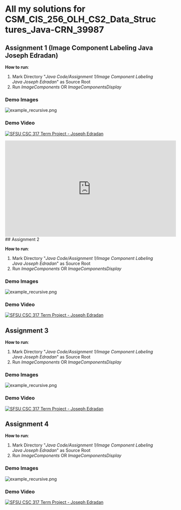 # All my solutions for CSM_CIS_256_OLH_CS2_Data_Structures_Java-CRN_39987

## Assignment 1 (Image Component Labeling Java Joseph Edradan)

__How to run__:

1. Mark Directory "_Java Code/Assignment 1/Image Component Labeling Java Joseph Edradan_" as Source Root
2. Run _ImageComponents_ OR _ImageComponentsDisplay_

### Demo Images
![example_recursive.png](https://raw.githubusercontent.com/josephedradan/code_analyzer/main/images/example_recursive.png)

### Demo Video
[![SFSU CSC 317 Term Project - Joseph Edradan](https://img.youtube.com/vi/JkxhhRkzA4g/0.jpg)](https://www.youtube.com/watch?v=JkxhhRkzA4g)
<iframe width="560" height="315" src="https://www.youtube.com/embed/JkxhhRkzA4g" title="YouTube video player" frameborder="0" allow="accelerometer; autoplay; clipboard-write; encrypted-media; gyroscope; picture-in-picture; web-share" allowfullscreen></iframe>
## Assignment 2

__How to run__:

1. Mark Directory "_Java Code/Assignment 1/Image Component Labeling Java Joseph Edradan_" as Source Root
2. Run _ImageComponents_ OR _ImageComponentsDisplay_

### Demo Images
![example_recursive.png](https://raw.githubusercontent.com/josephedradan/code_analyzer/main/images/example_recursive.png)

### Demo Video
[![SFSU CSC 317 Term Project - Joseph Edradan](https://img.youtube.com/vi/IZR0ooamxOQ/0.jpg)](https://www.youtube.com/watch?v=IZR0ooamxOQ)

## Assignment 3

__How to run__:

1. Mark Directory "_Java Code/Assignment 1/Image Component Labeling Java Joseph Edradan_" as Source Root
2. Run _ImageComponents_ OR _ImageComponentsDisplay_

### Demo Images
![example_recursive.png](https://raw.githubusercontent.com/josephedradan/code_analyzer/main/images/example_recursive.png)

### Demo Video
[![SFSU CSC 317 Term Project - Joseph Edradan](https://img.youtube.com/vi/IZR0ooamxOQ/0.jpg)](https://www.youtube.com/watch?v=IZR0ooamxOQ)

## Assignment 4

__How to run__:

1. Mark Directory "_Java Code/Assignment 1/Image Component Labeling Java Joseph Edradan_" as Source Root
2. Run _ImageComponents_ OR _ImageComponentsDisplay_

### Demo Images
![example_recursive.png](https://raw.githubusercontent.com/josephedradan/code_analyzer/main/images/example_recursive.png)

### Demo Video
[![SFSU CSC 317 Term Project - Joseph Edradan](https://img.youtube.com/vi/IZR0ooamxOQ/0.jpg)](https://www.youtube.com/watch?v=IZR0ooamxOQ)
